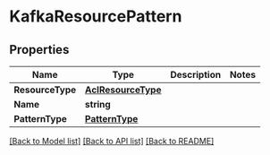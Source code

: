 # KafkaResourcePattern

## Properties

Name | Type | Description | Notes
------------ | ------------- | ------------- | -------------
**ResourceType** | [**AclResourceType**](AclResourceType.md) |  | 
**Name** | **string** |  | 
**PatternType** | [**PatternType**](PatternType.md) |  | 

[[Back to Model list]](../README.md#documentation-for-models) [[Back to API list]](../README.md#documentation-for-api-endpoints) [[Back to README]](../README.md)


